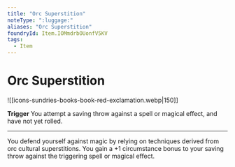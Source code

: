```yaml
---
title: "Orc Superstition"
noteType: ":luggage:"
aliases: "Orc Superstition"
foundryId: Item.IOMmdrbOUonfV5KV
tags:
  - Item
---
```


# Orc Superstition
![[icons-sundries-books-book-red-exclamation.webp|150]]

**Trigger** You attempt a saving throw against a spell or magical effect, and have not yet rolled.

* * *

You defend yourself against magic by relying on techniques derived from orc cultural superstitions. You gain a +1 circumstance bonus to your saving throw against the triggering spell or magical effect.
